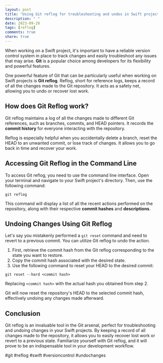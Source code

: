 ```yaml
---
layout: post
title: "Using Git reflog for troubleshooting and undos in Swift projects"
description: " "
date: 2023-09-28
tags: [reflog]
comments: true
share: true
---
```


When working on a Swift project, it's important to have a reliable version control system in place to track changes and easily troubleshoot any issues that may arise. **Git** is a popular choice among developers for its flexibility and powerful features.

One powerful feature of Git that can be particularly useful when working on Swift projects is **Git reflog**. Reflog, short for reference logs, keeps a record of all the changes made to the Git repository. It acts as a safety net, allowing you to undo or recover lost work.

## How does Git Reflog work?

Git reflog maintains a log of all the changes made to different Git references, such as branches, commits, and HEAD pointers. It records the **commit history** for everyone interacting with the repository.

Reflog is especially helpful when you accidentally delete a branch, reset the HEAD to an unwanted commit, or lose track of changes. It allows you to go back in time and recover your work.

## Accessing Git Reflog in the Command Line

To access Git reflog, you need to use the command line interface. Open your terminal and navigate to your Swift project's directory. Then, use the following command:

```shell
git reflog
```

This command will display a list of all the recent actions performed on the repository, along with their respective **commit hashes** and **descriptions**.

## Undoing Changes Using Git Reflog

Let's say you mistakenly performed a `git reset` command and need to revert to a previous commit. You can utilize Git reflog to undo the action.

1. First, retrieve the commit hash from the Git reflog corresponding to the state you want to restore. 
2. Copy the commit hash associated with the desired state.
3. Use the following command to reset your HEAD to the desired commit:

```shell
git reset --hard <commit hash>
```

Replacing `<commit hash>` with the actual hash you obtained from step 2.

Git will now reset the repository's HEAD to the selected commit hash, effectively undoing any changes made afterward.

## Conclusion

Git reflog is an invaluable tool in the Git arsenal, perfect for troubleshooting and undoing changes in your Swift projects. By keeping a record of all changes made to the repository, it allows you to easily recover lost work or revert to a previous state. Familiarize yourself with Git reflog, and it will prove to be an indispensable tool in your development workflow.

#git #reflog #swift #versioncontrol #undochanges